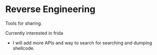 # Reverse Engineering
Tools for sharing.

Currently interested in frida


- I will add more APIs and way to search for searching and dumping shellcode.
